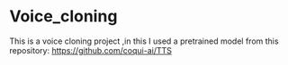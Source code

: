 # Voice_cloning
This is a voice cloning project ,in this I used a pretrained model from this repository:
https://github.com/coqui-ai/TTS
